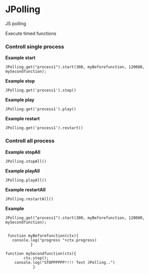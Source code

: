 # JPolling
JS polling

Execute timed functions 

### Controll single process

__Example start__
```
JPolling.get("process1").start(300, myBeforefunction, 120000, mySecondfunction);

```            
__Example stop__   
```
JPolling.get('process1').stop()
```
__Example play__   
```
JPolling.get('process1').play()
```
__Example restart__  
```
JPolling.get('process1').restart()
```

### Controll all process

 __Example stopAll__  
```
JPolling.stopAll()
```

__Example playAll__  
```
JPolling.playAll()
```

__Example restartAll__  
```
JPolling.restartAll()
```

__Example__
```
JPolling.get("process1").start(300, myBeforefunction, 120000, mySecondfunction);
     
      
 function myBeforefunction(ctx){
   console.log("progress "+ctx.progress)
           }
        
function mySecondfunction(ctx){
        ctx.stop();     
    console.log("STOPPPPPP!!!! Test JPolling..")       
            }
	    
```            
